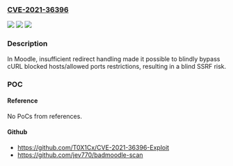 ### [CVE-2021-36396](https://cve.mitre.org/cgi-bin/cvename.cgi?name=CVE-2021-36396)
![](https://img.shields.io/static/v1?label=Product&message=Moodle&color=blue)
![](https://img.shields.io/static/v1?label=Version&message=n%2Fa&color=blue)
![](https://img.shields.io/static/v1?label=Vulnerability&message=CWE-918&color=brighgreen)

### Description

In Moodle, insufficient redirect handling made it possible to blindly bypass cURL blocked hosts/allowed ports restrictions, resulting in a blind SSRF risk.

### POC

#### Reference
No PoCs from references.

#### Github
- https://github.com/T0X1Cx/CVE-2021-36396-Exploit
- https://github.com/jev770/badmoodle-scan

